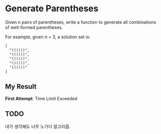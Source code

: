 # Generate Parentheses

Given n pairs of parentheses, write a function to generate all combinations of well-formed parentheses.

For example, given n = 3, a solution set is:

```
[
  "((()))",
  "(()())",
  "(())()",
  "()(())",
  "()()()"
]
```

## My Result

**First Attempt**: Time Limit Exceeded

## TODO

내가 생각해도 너무 노가다 알고리즘.
